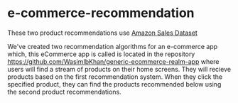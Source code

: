 ﻿# e-commerce-recommendation
These two product recommendations use [Amazon Sales Dataset](https://www.kaggle.com/datasets/karkavelrajaj/amazon-sales-dataset)

We've created two recommendation algorithms for an e-commerce app which, this eCommerce app is called is located in the repository https://github.com/WasimIbKhan/generic-ecommerce-realm-app where users will find a stream of products on their home screens. They will recieve products based on the first recommendation system. When they click the specified product, they can find the products recommended below using the second product recommendations. 

